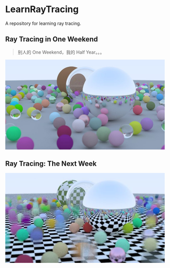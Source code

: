 # LearnRayTracing
A repository for learning ray tracing.

## Ray Tracing in One Weekend

> 别人的 One Weekend，我的 Half Year。。。

![](./oneweek/image.jpg)

## Ray Tracing: The Next Week

![](./nextweek/image2.jpg)
